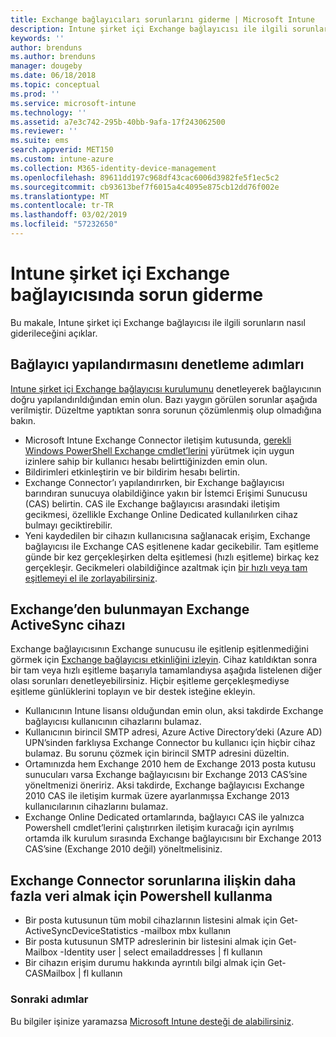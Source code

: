 ```yaml
---
title: Exchange bağlayıcıları sorunlarını giderme | Microsoft Intune
description: Intune şirket içi Exchange bağlayıcısı ile ilgili sorunları giderin.
keywords: ''
author: brenduns
ms.author: brenduns
manager: dougeby
ms.date: 06/18/2018
ms.topic: conceptual
ms.prod: ''
ms.service: microsoft-intune
ms.technology: ''
ms.assetid: a7e3c742-295b-40bb-9afa-17f243062500
ms.reviewer: ''
ms.suite: ems
search.appverid: MET150
ms.custom: intune-azure
ms.collection: M365-identity-device-management
ms.openlocfilehash: 89611dd197c968df43cac6006d3982fe5f1ec5c2
ms.sourcegitcommit: cb93613bef7f6015a4c4095e875cb12dd76f002e
ms.translationtype: MT
ms.contentlocale: tr-TR
ms.lasthandoff: 03/02/2019
ms.locfileid: "57232650"
---
```

# <a name="troubleshoot-the-intune-on-premises-exchange-connector"></a>Intune şirket içi Exchange bağlayıcısında sorun giderme

Bu makale, Intune şirket içi Exchange bağlayıcısı ile ilgili sorunların nasıl giderileceğini açıklar.

## <a name="steps-for-checking-the-connector-configuration"></a>Bağlayıcı yapılandırmasını denetleme adımları 

[Intune şirket içi Exchange bağlayıcısı kurulumunu](exchange-connector-install.md) denetleyerek bağlayıcının doğru yapılandırıldığından emin olun. Bazı yaygın görülen sorunlar aşağıda verilmiştir. Düzeltme yaptıktan sonra sorunun çözümlenmiş olup olmadığına bakın.

 - Microsoft Intune Exchange Connector iletişim kutusunda, [gerekli Windows PowerShell Exchange cmdlet’lerini](exchange-connector-install.md#exchange-cmdlet-requirements) yürütmek için uygun izinlere sahip bir kullanıcı hesabı belirttiğinizden emin olun.
- Bildirimleri etkinleştirin ve bir bildirim hesabı belirtin.
 - Exchange Connector’ı yapılandırırken, bir Exchange bağlayıcısı barındıran sunucuya olabildiğince yakın bir İstemci Erişimi Sunucusu (CAS) belirtin. CAS ile Exchange bağlayıcısı arasındaki iletişim gecikmesi, özellikle Exchange Online Dedicated kullanılırken cihaz bulmayı geciktirebilir.
 - Yeni kaydedilen bir cihazın kullanıcısına sağlanacak erişim, Exchange bağlayıcısı ile Exchange CAS eşitlenene kadar gecikebilir. Tam eşitleme günde bir kez gerçekleşirken delta eşitlemesi (hızlı eşitleme) birkaç kez gerçekleşir.  Gecikmeleri olabildiğince azaltmak için [bir hızlı veya tam eşitlemeyi el ile zorlayabilirsiniz](exchange-connector-install.md#manually-force-a-quick-sync-or-full-sync).
 
## <a name="exchange-activesync-device-not-discovered-from-exchange"></a>Exchange’den bulunmayan Exchange ActiveSync cihazı
Exchange bağlayıcısının Exchange sunucusu ile eşitlenip eşitlenmediğini görmek için [Exchange bağlayıcısı etkinliğini izleyin](exchange-connector-install.md#on-premises-exchange-connector-high-availability-support). Cihaz katıldıktan sonra bir tam veya hızlı eşitleme başarıyla tamamlandıysa aşağıda listelenen diğer olası sorunları denetleyebilirsiniz. Hiçbir eşitleme gerçekleşmediyse eşitleme günlüklerini toplayın ve bir destek isteğine ekleyin.

 - Kullanıcının Intune lisansı olduğundan emin olun, aksi takdirde Exchange bağlayıcısı kullanıcının cihazlarını bulamaz.
 - Kullanıcının birincil SMTP adresi, Azure Active Directory’deki (Azure AD) UPN’sinden farklıysa Exchange Connector bu kullanıcı için hiçbir cihaz bulamaz. Bu sorunu çözmek için birincil SMTP adresini düzeltin.
 - Ortamınızda hem Exchange 2010 hem de Exchange 2013 posta kutusu sunucuları varsa Exchange bağlayıcısını bir Exchange 2013 CAS’sine yöneltmenizi öneririz. Aksi takdirde, Exchange bağlayıcısı Exchange 2010 CAS ile iletişim kurmak üzere ayarlanmışsa Exchange 2013 kullanıcılarının cihazlarını bulamaz. 
- Exchange Online Dedicated ortamlarında, bağlayıcı CAS ile yalnızca Powershell cmdlet’lerini çalıştırırken iletişim kuracağı için ayrılmış ortamda ilk kurulum sırasında Exchange bağlayıcısını bir Exchange 2013 CAS’sine (Exchange 2010 değil) yöneltmelisiniz.


## <a name="using-powershell-to-get-more-data-on-exchange-connector-issues"></a>Exchange Connector sorunlarına ilişkin daha fazla veri almak için Powershell kullanma
- Bir posta kutusunun tüm mobil cihazlarının listesini almak için Get-ActiveSyncDeviceStatistics -mailbox mbx kullanın
- Bir posta kutusunun SMTP adreslerinin bir listesini almak için Get-Mailbox -Identity user | select emailaddresses | fl kullanın
- Bir cihazın erişim durumu hakkında ayrıntılı bilgi almak için Get-CASMailbox <upn> | fl kullanın

### <a name="next-steps"></a>Sonraki adımlar
Bu bilgiler işinize yaramazsa [Microsoft Intune desteği de alabilirsiniz](get-support.md).
